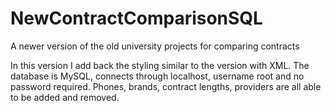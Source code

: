 # NewContractComparisonSQL
A newer version of the old university projects for comparing contracts

In this version I add back the styling similar to the version with XML. The database is MySQL, connects through localhost, username root and no password required. Phones, brands, contract lengths, providers are all able to be added and removed.
